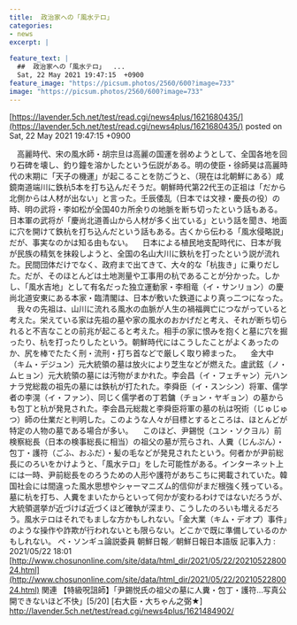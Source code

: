 ```yaml
---
title:  政治家への「風水テロ」  
categories:
- news
excerpt: |
  
feature_text: |
  ##  政治家への「風水テロ」  ...
  Sat, 22 May 2021 19:47:15  +0900
feature_image: "https://picsum.photos/2560/600?image=733"
image: "https://picsum.photos/2560/600?image=733"
---
```


[https://lavender.5ch.net/test/read.cgi/news4plus/1621680435/](https://lavender.5ch.net/test/read.cgi/news4plus/1621680435/)
posted on Sat, 22 May 2021 19:47:15  +0900

<!--more-->

　高麗時代、宋の風水師・胡宗旦は高麗の国運を弱めようとして、全国各地を回り石碑を壊し、釣り鐘を溶かしたという伝説がある。明の使臣・徐師昊は高麗時代の末期に「天子の機運」が起こることを防ごうと、（現在は北朝鮮にある）咸鏡南道端川に鉄杭5本を打ち込んだそうだ。朝鮮時代第22代王の正祖は「だから北側からは人材が出ない」と言った。壬辰倭乱（日本では文禄・慶長の役）の時、明の武将・李如松が全国40カ所余りの地脈を断ち切ったという話もある。日本軍の武将が「慶尚北道善山から人材が多く出ている」という話を聞き、地面に穴を開けて鉄杭を打ち込んだという話もある。古くから伝わる「風水侵略説」だが、事実なのかは知る由もない。 　日本による植民地支配時代に、日本が我が民族の精気を抹殺しようと、全国の名山大川に鉄杭を打ったという説が流れた。民間団体だけでなく、政府まで出てきて、大々的な「杭抜き」に乗りだした。だが、そのほとんどは土地測量や工事用の杭であることが分かった。しかし、「風水吉地」として有名だった独立運動家・李相竜（イ・サンリョン）の慶尚北道安東にある本家・臨清閣は、日本が敷いた鉄道により真っ二つになった。 　我々の先祖は、山川に流れる風水の血脈が人生の禍福興亡につながっていると考えた。栄えている家は先祖の墓や家の風水のおかげだと考え、それが断ち切られると不吉なことの前兆が起こると考えた。相手の家に恨みを抱くと墓に穴を掘ったり、杭を打ったりしたという。朝鮮時代にはこうしたことがよくあったのか、尻を棒でたたく刑・流刑・打ち首などで厳しく取り締まった。 　金大中（キム・デジュン）元大統領の墓は放火により芝生などが燃えた。盧武鉉（ノ・ムヒョン）元大統領の墓には汚物がまかれた。李会昌（イ・フェチャン）元ハンナラ党総裁の祖先の墓には鉄杭が打たれた。李舜臣（イ・スンシン）将軍、儒学者の李滉（イ・ファン）、同じく儒学者の丁若鏞（チョン・ヤギョン）の墓からも包丁と杭が発見された。李会昌元総裁と李舜臣将軍の墓の杭は呪術（じゅじゅつ）師の仕業だと判明した。このような人々が目標とするところは、ほとんどが特定の人物の墓である場合が多い。 　このほど、尹錫悦（ユン・ソクヨル）前検察総長（日本の検事総長に相当）の祖父の墓が荒らされ、人糞（じんぷん）・包丁・護符（ごふ、おふだ）・髪の毛などが発見されたという。何者かが尹前総長にのろいをかけようと、「風水テロ」をした可能性がある。インターネット上には一時、尹前総長をのろうための人形や護符があちこちに掲載されていた。韓国社会には間違った風水思想やシャーマニズム的信仰がまだ根強く残っている。墓に杭を打ち、人糞をまいたからといって何かが変わるわけではないだろうが、大統領選挙が近づけば近づくほど確執が深まり、こうしたのろいも増えるだろう。風水テロはそれでもましな方かもしれない。「金大業（キム・デオプ）事件」のような操作や詐欺が行われないとも限らない。どこかで既に準備しているのかもしれない。 ペ・ソンギュ論説委員 朝鮮日報／朝鮮日報日本語版 記事入力 : 2021/05/22 18:01 [http://www.chosunonline.com/site/data/html_dir/2021/05/22/2021052280024.html](http://www.chosunonline.com/site/data/html_dir/2021/05/22/2021052280024.html) 関連 【特級呪詛師】「尹錫悦氏の祖父の墓に人糞・包丁・護符…写真公開できないほど不快」[5/20] [右大臣・大ちゃん之弼★] http://lavender.5ch.net/test/read.cgi/news4plus/1621484902/
